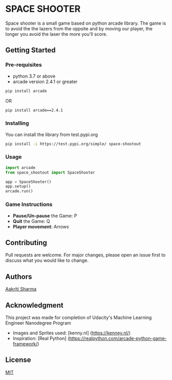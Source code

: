 # SPACE SHOOTER

Space shooter is a small game based on python arcade library. The game is to avoid the the lazers from the oppsite and by moving our player, the longer you avoid the laser the more you'll score.

## Getting Started

### Pre-requisites

- python 3.7 or above
- arcade version 2.4.1 or greater
```bash
pip install arcade
```
OR
```bash
pip install arcade==2.4.1
```

### Installing
You can install the library from test.pypi.org
```bash
pip install -i https://test.pypi.org/simple/ space-shootout
```

### Usage

```python
import arcade
from space_shootout import SpaceShooter

app = SpaceShooter()
app.setup()
arcade.run()
```

### Game Instructions
- **Pause/Un-pause** the Game: P
- **Quit** the Game: Q
- **Player movement**: Arrows

## Contributing
Pull requests are welcome. For major changes, please open an issue first to discuss what you would like to change.

## Authors
[Aakriti Sharma](https://github.com/itirkaa)

## Acknowledgment
This project was made for completion of Udacity's Machine Learning Engineer Nanodegree Program
- Images and Sprites used: [kenny.nl] (https://kenney.nl/)
- Inspiration: [Real Python] (https://realpython.com/arcade-python-game-framework/)

## License
[MIT](https://choosealicense.com/licenses/mit/)
